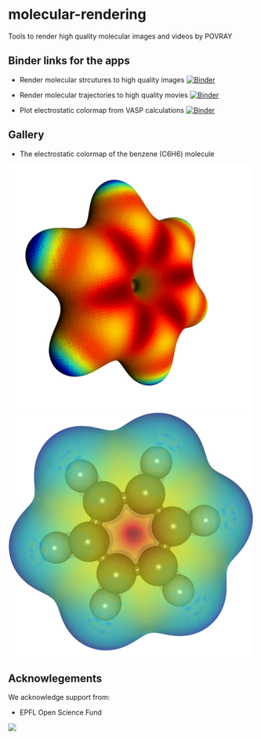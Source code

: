 # molecular-rendering

Tools to render high quality molecular images and videos by POVRAY

## Binder links for the apps

* Render molecular strcutures to high quality images
[![Binder](https://mybinder.org/badge_logo.svg)](https://mybinder.org/v2/gh/osscar-org/molecular-rendering/master?urlpath=%2Fapps%2Fnotebooks%2Fmolecular_rendering.ipynb)

* Render molecular trajectories to high quality movies
[![Binder](https://mybinder.org/badge_logo.svg)](https://mybinder.org/v2/gh/osscar-org/molecular-rendering/master?urlpath=%2Fapps%2Fnotebooks%2Ftrajectory_rendering.ipynb)

* Plot electrostatic colormap from VASP calculations
[![Binder](https://mybinder.org/badge_logo.svg)](https://mybinder.org/v2/gh/osscar-org/molecular-rendering/master?urlpath=%2Fapps%2Fnotebooks%2Fisosurface_rendering.ipynb)

## Gallery

* The electrostatic colormap of the benzene (C6H6) molecule

<img src="images/electrostatic_colormap.png" alt="drawing" width="500"/>
<img src="images/electrostatic_trans.png" alt="drawing" width="500"/>

## Acknowlegements

We acknowledge support from:
* EPFL Open Science Fund

<img src='http://www.osscar.org/wp-content/uploads/2019/03/OSSCAR-logo.png' width='240'>
